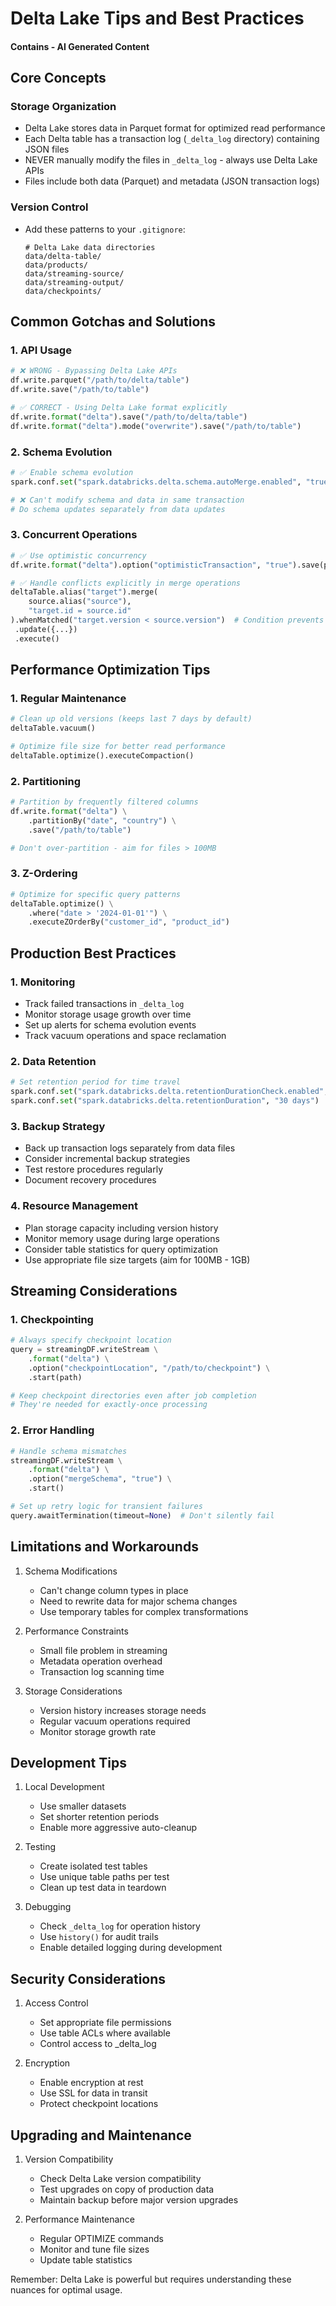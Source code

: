 # Delta Lake Tips and Best Practices
####  Contains - AI Generated Content
## Core Concepts

### Storage Organization
- Delta Lake stores data in Parquet format for optimized read performance
- Each Delta table has a transaction log (`_delta_log` directory) containing JSON files
- NEVER manually modify the files in `_delta_log` - always use Delta Lake APIs
- Files include both data (Parquet) and metadata (JSON transaction logs)

### Version Control
- Add these patterns to your `.gitignore`:
  ```
  # Delta Lake data directories
  data/delta-table/
  data/products/
  data/streaming-source/
  data/streaming-output/
  data/checkpoints/
  ```

## Common Gotchas and Solutions

### 1. API Usage
```python
# ❌ WRONG - Bypassing Delta Lake APIs
df.write.parquet("/path/to/delta/table")
df.write.save("/path/to/table")

# ✅ CORRECT - Using Delta Lake format explicitly
df.write.format("delta").save("/path/to/delta/table")
df.write.format("delta").mode("overwrite").save("/path/to/table")
```

### 2. Schema Evolution
```python
# ✅ Enable schema evolution
spark.conf.set("spark.databricks.delta.schema.autoMerge.enabled", "true")

# ❌ Can't modify schema and data in same transaction
# Do schema updates separately from data updates
```

### 3. Concurrent Operations
```python
# ✅ Use optimistic concurrency
df.write.format("delta").option("optimisticTransaction", "true").save(path)

# ✅ Handle conflicts explicitly in merge operations
deltaTable.alias("target").merge(
    source.alias("source"),
    "target.id = source.id"
).whenMatched("target.version < source.version")  # Condition prevents unnecessary updates
 .update({...})
 .execute()
```

## Performance Optimization Tips

### 1. Regular Maintenance
```python
# Clean up old versions (keeps last 7 days by default)
deltaTable.vacuum()  

# Optimize file size for better read performance
deltaTable.optimize().executeCompaction()
```

### 2. Partitioning
```python
# Partition by frequently filtered columns
df.write.format("delta") \
    .partitionBy("date", "country") \
    .save("/path/to/table")

# Don't over-partition - aim for files > 100MB
```

### 3. Z-Ordering
```python
# Optimize for specific query patterns
deltaTable.optimize() \
    .where("date > '2024-01-01'") \
    .executeZOrderBy("customer_id", "product_id")
```

## Production Best Practices

### 1. Monitoring
- Track failed transactions in `_delta_log`
- Monitor storage usage growth over time
- Set up alerts for schema evolution events
- Track vacuum operations and space reclamation

### 2. Data Retention
```python
# Set retention period for time travel
spark.conf.set("spark.databricks.delta.retentionDurationCheck.enabled", "true")
spark.conf.set("spark.databricks.delta.retentionDuration", "30 days")
```

### 3. Backup Strategy
- Back up transaction logs separately from data files
- Consider incremental backup strategies
- Test restore procedures regularly
- Document recovery procedures

### 4. Resource Management
- Plan storage capacity including version history
- Monitor memory usage during large operations
- Consider table statistics for query optimization
- Use appropriate file size targets (aim for 100MB - 1GB)

## Streaming Considerations

### 1. Checkpointing
```python
# Always specify checkpoint location
query = streamingDF.writeStream \
    .format("delta") \
    .option("checkpointLocation", "/path/to/checkpoint") \
    .start(path)

# Keep checkpoint directories even after job completion
# They're needed for exactly-once processing
```

### 2. Error Handling
```python
# Handle schema mismatches
streamingDF.writeStream \
    .format("delta") \
    .option("mergeSchema", "true") \
    .start()

# Set up retry logic for transient failures
query.awaitTermination(timeout=None)  # Don't silently fail
```

## Limitations and Workarounds

1. Schema Modifications
    - Can't change column types in place
    - Need to rewrite data for major schema changes
    - Use temporary tables for complex transformations

2. Performance Constraints
    - Small file problem in streaming
    - Metadata operation overhead
    - Transaction log scanning time

3. Storage Considerations
    - Version history increases storage needs
    - Regular vacuum operations required
    - Monitor storage growth rate

## Development Tips

1. Local Development
    - Use smaller datasets
    - Set shorter retention periods
    - Enable more aggressive auto-cleanup

2. Testing
    - Create isolated test tables
    - Use unique table paths per test
    - Clean up test data in teardown

3. Debugging
    - Check `_delta_log` for operation history
    - Use `history()` for audit trails
    - Enable detailed logging during development

## Security Considerations

1. Access Control
    - Set appropriate file permissions
    - Use table ACLs where available
    - Control access to _delta_log

2. Encryption
    - Enable encryption at rest
    - Use SSL for data in transit
    - Protect checkpoint locations

## Upgrading and Maintenance

1. Version Compatibility
    - Check Delta Lake version compatibility
    - Test upgrades on copy of production data
    - Maintain backup before major version upgrades

2. Performance Maintenance
    - Regular OPTIMIZE commands
    - Monitor and tune file sizes
    - Update table statistics

Remember: Delta Lake is powerful but requires understanding these nuances for optimal usage. 
